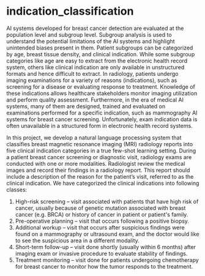 # indication_classification
AI systems developed for breast cancer detection are evaluated at the population level and subgroup level. Subgroup analysis is used to understand the potential limitations of the AI systems and highlight unintended biases present in them. Patient subgroups can be categorized by age, breast tissue density, and clinical indication. While some subgroup categories like age are easy to extract from the electronic health record system, others like clinical indication are only available in unstructured formats and hence difficult to extract. 
In radiology, patients undergo imaging examinations for a variety of reasons (indications), such as screening for a disease or evaluating response to treatment. Knowledge of these indications allows healthcare stakeholders monitor imaging utilization and perform quality assessment. Furthermore, in the era of medical AI systems, many of them are designed, trained and evaluated on examinations performed for a specific indication, such as mammography AI systems for breast cancer screening. Unfortunately, exam indication data is often unavailable in a structured form in electronic health record systems.

In this project, we develop a natural language processing system that classifies breast magnetic resonance imaging (MRI) radiology reports into five clinical indication categories in a true few-shot learning setting. During a patient breast cancer screening or diagnostic visit, radiology exams are conducted with one or more modalities. Radiologist review the medical images and record their findings in a radiology report. This report should include a description of the reason for the patient’s visit, referred to as the clinical indication. We have categorized the clinical indications into following classes:
1. High-risk screening – visit associated with patients that have high risk of cancer, usually because of genetic mutation associated with breast cancer (e.g. BRCA) or history of cancer in patient or patient's family.
2. Pre-operative planning – visit that occurs following a positive biopsy.
3. Additional workup – visit that occurs after suspicious findings were found on a mammography or ultrasound exam, and the doctor would like to see the suspicious area in a different modality.
4. Short-term follow-up – visit done shortly (usually within 6 months) after imaging exam or invasive procedure to evaluate stability of findings.
5. Treatment monitoring – visit done for patients undergoing chemotherapy for breast cancer to monitor how the tumor responds to the treatment.
